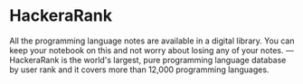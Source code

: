 # HackeraRank
All the programming language notes are available in a digital library. You can keep your notebook on this and not worry about losing any of your notes.  —  HackeraRank is the world's largest, pure programming language database by user rank and it covers more than 12,000 programming languages.
